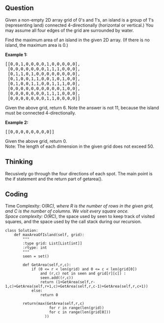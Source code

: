 ## Question
Given a non-empty 2D array grid of 0's and 1's, an island is a group of 1's (representing land) connected 4-directionally (horizontal or vertical.) You may assume all four edges of the grid are surrounded by water.

Find the maximum area of an island in the given 2D array. (If there is no island, the maximum area is 0.)

**Example 1:**
<pre>
[[0,0,1,0,0,0,0,1,0,0,0,0,0],
 [0,0,0,0,0,0,0,1,1,1,0,0,0],
 [0,1,1,0,1,0,0,0,0,0,0,0,0],
 [0,1,0,0,1,1,0,0,1,0,1,0,0],
 [0,1,0,0,1,1,0,0,1,1,1,0,0],
 [0,0,0,0,0,0,0,0,0,0,1,0,0],
 [0,0,0,0,0,0,0,1,1,1,0,0,0],
 [0,0,0,0,0,0,0,1,1,0,0,0,0]]
</pre>
Given the above grid, return 6. Note the answer is not 11, because the island must be connected 4-directionally.</br>

**Example 2:**
<pre>
[[0,0,0,0,0,0,0,0]]
</pre>

Given the above grid, return 0.</br>
Note: The length of each dimension in the given grid does not exceed 50.

## Thinking
Recusively go through the four directions of each spot. The main point is the if statement and the return part of getarea().</br>
## Coding
Time Complexity: O(R*C), where R is the number of rows in the given grid, and C is the number of columns. We visit every square once. </br>
Space complexity: O(R*C), the space used by seen to keep track of visited squares, and the space used by the call stack during our recursion.
```python3
class Solution:
    def maxAreaOfIsland(self, grid):
        """
        :type grid: List[List[int]]
        :rtype: int
        """
        seen = set()
        
        def GetArea(self,r,c):
            if (0 <= r < len(grid) and 0 <= c < len(grid[0]) 
                and (r,c) not in seen and grid[r][c]) :
                seen.add((r,c))
                return (1+GetArea(self,r-1,c)+GetArea(self,r+1,c)+GetArea(self,r,c-1)+GetArea(self,r,c+1))
            else:
                return 0
            
        return(max(GetArea(self,r,c)
                    for r in range(len(grid))
                    for c in range(len(grid[0]))
                  ))
        
```

